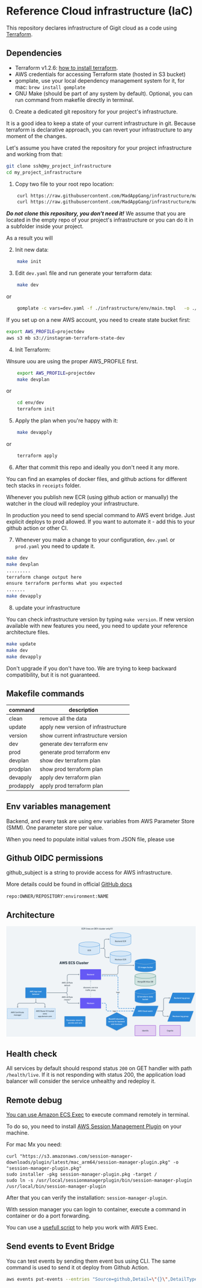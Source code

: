 # Reference Cloud infrastructure (IaC)

This repository declares infrastructure of Gigit cloud as a code using [Terraform](https://www.terraform.io/).

## Dependencies

- Terraform v1.2.6: [how to install terraform](https://developer.hashicorp.com/terraform/tutorials/aws-get-started/install-cli).
- AWS credentials for accessing Terraform state (hosted in S3 bucket)
- gomplate, use your local dependency management system for it, for mac: `brew install gomplate`
- GNU Make (should be part of any system by default). Optional, you can run command from makefile directly in terminal.

0. Create a dedicated git repository for your project's infrastructure.

It is a good idea to keep a state of your current infrastructure in git. Because terraform is declarative approach, you can revert your infrastructure to any moment of the changes. 

Let's assume you have crated the repository for your project infrastructure and working from that:

```bash
git clone ssh@my_project_infrastructure
cd my_project_infrastructure

```


1. Copy two file to your root repo location:

```bash
    curl https://raw.githubusercontent.com/MadAppGang/infrastructure/main/project/Makefile -o Makefile
    curl https://raw.githubusercontent.com/MadAppGang/infrastructure/main/project/dev.yaml -o dev.yaml
```

***Do not clone this repository, you don't need it!*** We assume that you are located in the empty repo of your project's infrastructure or you can do it in a subfolder inside your project.

As a result you will 

2. Init new data:
   
```bash
    make init
```
   

3. Edit `dev.yaml` file and run generate your terraform data:

```bash
    make dev
```

or 

```sh
    gomplate -c vars=dev.yaml -f ./infrastructure/env/main.tmpl   -o ./env/dev/main.tf
```

If you set up on a new AWS account, you need to create state bucket first:

```bash
export AWS_PROFILE=projectdev
aws s3 mb s3://instagram-terraform-state-dev
```

4. Init Terraform:

Wnsure uou are using the proper AWS_PROFILE first.

```bash
    export AWS_PROFILE=projectdev
    make devplan
```

or

```sh
    cd env/dev
    terraform init
```

5. Apply the plan when you're happy with it:


```bash
    make devapply
```

or

```bash
    terraform apply
```

6. After that commit this repo and ideally you don't need it any more.
   
You can find an examples of docker files, and github actions for different tech stacks in `receipts` folder.

Whenever you publish new ECR (using github action or manually) the watcher in the cloud will redeploy your infrastructure.

In production you need to send special command to AWS event bridge. Just explicit deploys to prod allowed. If you want to automate it - add this to your github action or other CI.

7. Whenever you make a change to your configuration, `dev.yaml` or  `prod.yaml` you need to update it.

```bash
make dev
make devplan
.........
terraform change output here
ensure terraform performs what you expected
.......
make devapply
```

8. update your infrastructure

You can check infrastructure version by typing `make version`. If new version available with new features you need, you need to update your reference architecture files.

```bash
make update
make dev
make devapply
```

Don't upgrade if you don't have too. We are trying to keep backward compatibility, but it is not guaranteed. 

## Makefile commands

| command | description |
| ---- | ------ |
| clean | remove all the data |
| update | apply new version of infrastructure |
| version | show current infrastructure version |
| dev | generate dev terraform env |
| prod | generate prod terraform env |
| devplan | show dev terraform plan |
| prodplan | show prod terraform plan |
| devapply | apply dev terraform plan | 
| prodapply | apply prod terraform plan |

## Env variables management
Backend, and every task are using env variables from AWS Parameter Store (SMM). One parameter store per value.

When you need to populate initial values from JSON file, please use 

## Github OIDC permissions

github_subject is a string to provide access for AWS infrastructure.

More details could be found in official [GitHub docs](https://docs.github.com/en/actions/deployment/security-hardening-your-deployments/about-security-hardening-with-openid-connect#example-subject-claims)

`repo:OWNER/REPOSITORY:environment:NAME`

## Architecture

![Architecture diagram](./docs/images/architecture.png)


## Health check

All services by default should respond status `200` on GET handler with path `/health/live`. If it is not responding with status 200, the application load balancer will consider the service unhealthy and redeploy it. 


## Remote debug

[You can use Amazon ECS Exec](https://docs.aws.amazon.com/AmazonECS/latest/developerguide/ecs-exec.html) to  execute command remotely in terminal.

To do so, you need to install [AWS Session Management Plugin](https://docs.aws.amazon.com/systems-manager/latest/userguide/session-manager-working-with-install-plugin.html#install-plugin-macos) on your machine.

For mac Mx you  need:

```shell
curl "https://s3.amazonaws.com/session-manager-downloads/plugin/latest/mac_arm64/session-manager-plugin.pkg" -o "session-manager-plugin.pkg"
sudo installer -pkg session-manager-plugin.pkg -target /
sudo ln -s /usr/local/sessionmanagerplugin/bin/session-manager-plugin /usr/local/bin/session-manager-plugin

```

After that you can verify the installation: `session-manager-plugin`.

With session manager you can login to container, execute a command in container or do a port forwarding.

You can use a [usefull script](https://github.com/aws-containers/amazon-ecs-exec-checker) to help you work with AWS Exec.



## Send events to Event Bridge 

You can test events by sending them event bus using CLI. The same command is used to send it ot deploy from Github Action.

```bash
aws events put-events --entries "Source=github,Detail=\"{}\",DetailType=TESTING,EventBusName=default"
```
